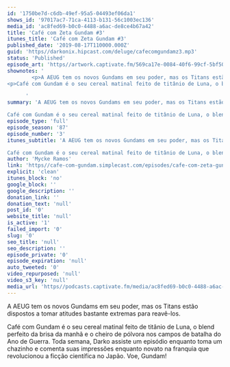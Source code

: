 ```yaml
---
id: '1750be7d-c6db-49ef-95a5-04493ef06da1'
shows_id: '97017ac7-71ca-4113-b131-56c1003ec136'
media_id: 'ac8fed69-b0c0-4488-a6ac-de8ce4b67a42'
title: 'Café com Zeta Gundam #3'
itunes_title: 'Café com Zeta Gundam #3'
published_date: '2019-08-17T110000.000Z'
guid: 'https//darkonix.hipcast.com/deluge/cafecomgundamz3.mp3'
status: 'Published'
episode_art: 'https//artwork.captivate.fm/569ca17e-0084-40f6-99cf-5bf50ae5d69b/1005-itunes-1582369201.jpg'
shownotes: '
        <p>A AEUG tem os novos Gundams em seu poder, mas os Titans estão dispostos a tomar atitudes bastante extremas para reavê-los.</p>
<p>Café com Gundam é o seu cereal matinal feito de titânio de Luna, o blend perfeito da brisa da manhã e o cheiro de pólvora nos campos de batalha do Ano de Guerra. Toda semana, Darko assiste um episódio enquanto toma um chazinho e comenta suas impressões enquanto novato na franquia que revolucionou a ficção científica no Japão. Voe, Gundam!</p>

      '
summary: 'A AEUG tem os novos Gundams em seu poder, mas os Titans estão dispostos a tomar atitudes bastante extremas para reavê-los.

Café com Gundam é o seu cereal matinal feito de titânio de Luna, o blend perfeito da brisa da manhã e o cheiro de pólvora nos campos de batalha do Ano de Guerra. Toda semana, Darko assiste um episódio enquanto toma um chazinho e comenta suas impressões enquanto novato na franquia que revolucionou a ficção científica no Japão. Voe, Gundam!'
episode_type: 'full'
episode_season: '87'
episode_number: '3'
itunes_subtitle: 'A AEUG tem os novos Gundams em seu poder, mas os Titans estão dispostos a tomar atitudes bastante extremas para reavê-los.

Café com Gundam é o seu cereal matinal feito de titânio de Luna, o blend perfeito da brisa da manhã e o cheiro de pólvora nos campos de batalha do Ano de Guerra. Toda semana, Darko assiste um episódio enquanto toma um chazinho e comenta suas impressões enquanto novato na franquia que revolucionou a ficção científica no Japão. Voe, Gundam!'
author: 'Mycke Ramos'
link: 'https//cafe-com-gundam.simplecast.com/episodes/cafe-com-zeta-gundam-3-AYDFoDI3'
explicit: 'clean'
itunes_block: 'no'
google_block: ''
google_description: ''
donation_link: ''
donation_text: 'null'
post_id: '0'
website_title: 'null'
is_active: '1'
failed_import: '0'
slug: '0'
seo_title: 'null'
seo_description: ''
episode_private: '0'
episode_expiration: 'null'
auto_tweeted: '0'
video_repurposed: 'null'
video_s3_key: 'null'
media_url: 'https//podcasts.captivate.fm/media/ac8fed69-b0c0-4488-a6ac-de8ce4b67a42/cafecomgundamz3_tc.mp3'
---
```

A AEUG tem os novos Gundams em seu poder, mas os Titans estão dispostos a tomar atitudes bastante extremas para reavê-los.

Café com Gundam é o seu cereal matinal feito de titânio de Luna, o blend perfeito da brisa da manhã e o cheiro de pólvora nos campos de batalha do Ano de Guerra. Toda semana, Darko assiste um episódio enquanto toma um chazinho e comenta suas impressões enquanto novato na franquia que revolucionou a ficção científica no Japão. Voe, Gundam!